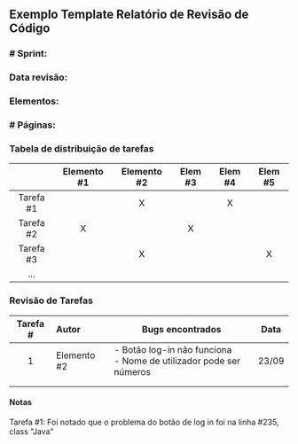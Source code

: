 ## Exemplo Template Relatório de Revisão de Código

### # Sprint:

### Data revisão:

### Elementos:

### # Páginas:



### Tabela de distribuição de tarefas

|           | Elemento #1 | Elemento #2 | Elem #3 | Elem #4 | Elem #5 |
| :-------: | :---------: | :---------: | :-----: | :-----: | :-----: |
| Tarefa #1 |             |      X      |         |    X    |         |
| Tarefa #2 |      X      |             |    X    |         |         |
| Tarefa #3 |             |      X      |         |         |    X    |
|    ...    |             |             |         |         |         |



### Revisão de Tarefas

| Tarefa # | Autor       | Bugs encontrados                                             | Data  |
| :------: | :---------- | ------------------------------------------------------------ | :---: |
|    1     | Elemento #2 | - Botão log-in não funciona<br />- Nome de utilizador pode ser números | 23/09 |
|          |             |                                                              |       |
|          |             |                                                              |       |



#### Notas

Tarefa #1: Foi notado que o problema do botão de log in foi na linha #235, class "Java"
